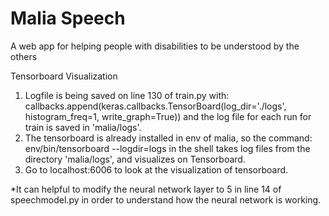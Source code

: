 # Malia Speech
A web app for helping people with disabilities to be understood by the others

Tensorboard Visualization

  1. Logfile is being saved on line 130 of train.py with:
    callbacks.append(keras.callbacks.TensorBoard(log_dir='./logs', histogram_freq=1, write_graph=True))
    and the log file for each run for train is saved in 'malia/logs'.
  2. The tensorboard is already installed in env of malia, so the command:
    env/bin/tensorboard --logdir=logs
    in the shell takes log files from the directory 'malia/logs', and visualizes on Tensorboard.
  3. Go to localhost:6006 to look at the visualization of tensorboard.
  
  *It can helpful to modify the neural network layer to 5 in line 14 of speechmodel.py in order to understand how the neural network is working.
